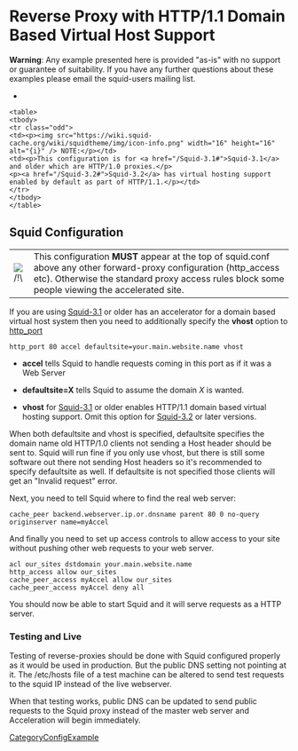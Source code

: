 # Reverse Proxy with HTTP/1.1 Domain Based Virtual Host Support

**Warning**: Any example presented here is provided "as-is" with no
support or guarantee of suitability. If you have any further questions
about these examples please email the squid-users mailing list.

  - 
    
    <table>
    <tbody>
    <tr class="odd">
    <td><p><img src="https://wiki.squid-cache.org/wiki/squidtheme/img/icon-info.png" width="16" height="16" alt="{i}" /> NOTE:</p></td>
    <td><p>This configuration is for <a href="/Squid-3.1#">Squid-3.1</a> and older which are HTTP/1.0 proxies.</p>
    <p><a href="/Squid-3.2#">Squid-3.2</a> has virtual hosting support enabled by default as part of HTTP/1.1.</p></td>
    </tr>
    </tbody>
    </table>

## Squid Configuration

|                                                                      |                                                                                                                                                                                                                       |
| -------------------------------------------------------------------- | --------------------------------------------------------------------------------------------------------------------------------------------------------------------------------------------------------------------- |
| ![/\!\\](https://wiki.squid-cache.org/wiki/squidtheme/img/alert.png) | This configuration **MUST** appear at the top of squid.conf above any other forward-proxy configuration (http\_access etc). Otherwise the standard proxy access rules block some people viewing the accelerated site. |

If you are using
[Squid-3.1](/Releases/Squid-3.1)
or older has an accelerator for a domain based virtual host system then
you need to additionally specify the **vhost** option to
[http\_port](http://www.squid-cache.org/Doc/config/http_port)

    http_port 80 accel defaultsite=your.main.website.name vhost

  - **accel** tells Squid to handle requests coming in this port as if
    it was a Web Server

  - **defaultsite=X** tells Squid to assume the domain *X* is wanted.

  - **vhost** for
    [Squid-3.1](/Releases/Squid-3.1)
    or older enables HTTP/1.1 domain based virtual hosting support. Omit
    this option for
    [Squid-3.2](/Releases/Squid-3.2)
    or later versions.

When both defaultsite and vhost is specified, defaultsite specifies the
domain name old HTTP/1.0 clients not sending a Host header should be
sent to. Squid will run fine if you only use vhost, but there is still
some software out there not sending Host headers so it's recommended to
specify defaultsite as well. If defaultsite is not specified those
clients will get an "Invalid request" error.

Next, you need to tell Squid where to find the real web server:

    cache_peer backend.webserver.ip.or.dnsname parent 80 0 no-query originserver name=myAccel

And finally you need to set up access controls to allow access to your
site without pushing other web requests to your web server.

    acl our_sites dstdomain your.main.website.name
    http_access allow our_sites
    cache_peer_access myAccel allow our_sites
    cache_peer_access myAccel deny all

You should now be able to start Squid and it will serve requests as a
HTTP server.

### Testing and Live

Testing of reverse-proxies should be done with Squid configured properly
as it would be used in production. But the public DNS setting not
pointing at it. The /etc/hosts file of a test machine can be altered to
send test requests to the squid IP instead of the live webserver.

When that testing works, public DNS can be updated to send public
requests to the Squid proxy instead of the master web server and
Acceleration will begin immediately.

[CategoryConfigExample](/CategoryConfigExample)

